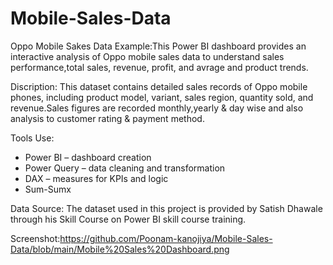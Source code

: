 # Mobile-Sales-Data
Oppo Mobile Sakes Data
Example:This Power BI dashboard provides an interactive analysis of Oppo mobile sales data to understand sales performance,total sales, revenue, profit, and avrage and product trends.

Discription:
This dataset contains detailed sales records of Oppo mobile phones, including product model, variant, sales region, quantity sold, and revenue.Sales figures are recorded monthly,yearly & day wise and also analysis to customer rating & payment method.

Tools Use:
* Power BI – dashboard creation
* Power Query – data cleaning and transformation
* DAX – measures for KPIs and logic
* Sum-Sumx

Data Source:
The dataset used in this project is provided by Satish Dhawale through his Skill Course on Power BI skill course training.

Screenshot:https://github.com/Poonam-kanojiya/Mobile-Sales-Data/blob/main/Mobile%20Sales%20Dashboard.png

